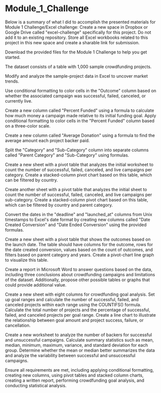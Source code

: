 # Module_1_Challenge
Below is a summary of what I did to accomplish the presented materials for Module 1 Challenge/Excel challenge:
Create a new space in Dropbox or Google Drive called "excel-challenge" specifically for this project. Do not add it to an existing repository. Store all Excel workbooks related to this project in this new space and create a sharable link for submission.

Download the provided files for the Module 1 Challenge to help you get started.

The dataset consists of a table with 1,000 sample crowdfunding projects.

Modify and analyze the sample-project data in Excel to uncover market trends.

Use conditional formatting to color cells in the "Outcome" column based on whether the associated campaign was successful, failed, canceled, or currently live.

Create a new column called "Percent Funded" using a formula to calculate how much money a campaign made relative to its initial funding goal. Apply conditional formatting to color cells in the "Percent Funded" column based on a three-color scale.

Create a new column called "Average Donation" using a formula to find the average amount each project backer paid.

Split the "Category" and "Sub-Category" column into separate columns called "Parent Category" and "Sub-Category" using formulas.

Create a new sheet with a pivot table that analyzes the initial worksheet to count the number of successful, failed, canceled, and live campaigns per category. Create a stacked-column pivot chart based on this table, which can be filtered by country.

Create another sheet with a pivot table that analyzes the initial sheet to count the number of successful, failed, canceled, and live campaigns per sub-category. Create a stacked-column pivot chart based on this table, which can be filtered by country and parent category.

Convert the dates in the "deadline" and "launched_at" columns from Unix timestamps to Excel's date format by creating new columns called "Date Created Conversion" and "Date Ended Conversion" using the provided formulas.

Create a new sheet with a pivot table that shows the outcomes based on the launch date. The table should have columns for the outcome, rows for the date created conversion, values based on the count of outcomes, and filters based on parent category and years. Create a pivot-chart line graph to visualize this table.

Create a report in Microsoft Word to answer questions based on the data, including three conclusions about crowdfunding campaigns and limitations of the dataset. Additionally, propose other possible tables or graphs that could provide additional value.

Create a new sheet with eight columns for crowdfunding goal analysis. Set up goal ranges and calculate the number of successful, failed, and canceled projects within each range using the COUNTIFS() formula. Calculate the total number of projects and the percentage of successful, failed, and canceled projects per goal range. Create a line chart to illustrate the relationship between goal amount and project success, failure, or cancellation.

Create a new worksheet to analyze the number of backers for successful and unsuccessful campaigns. Calculate summary statistics such as mean, median, minimum, maximum, variance, and standard deviation for each group. Determine whether the mean or median better summarizes the data and analyze the variability between successful and unsuccessful campaigns.

Ensure all requirements are met, including applying conditional formatting, creating new columns, using pivot tables and stacked column charts, creating a written report, performing crowdfunding goal analysis, and conducting statistical analysis.
